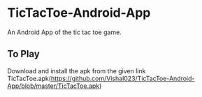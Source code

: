# TicTacToe-Android-App
An Android App of the tic tac toe game.

## To Play
  
  Download and install the apk from the given link TicTacToe.apk(https://github.com/Vishal023/TicTacToe-Android-App/blob/master/TicTacToe.apk)
